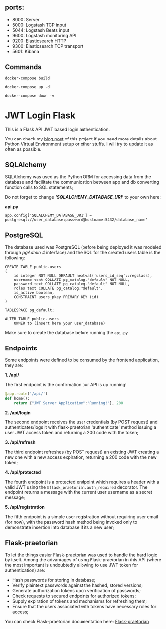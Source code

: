 ## ports:

* 8000: Server
* 5000: Logstash TCP input
* 5044: Logstash Beats input
* 9600: Logstash monitoring API
* 9200: Elasticsearch HTTP
* 9300: Elasticsearch TCP transport
* 5601: Kibana

## Commands

`docker-compose build`

`docker-compose up -d`

`docker-compose down -v`

# JWT Login Flask

This is a Flask API JWT based login authentication. 

You can check my [blog post](https://patriciadourado.com/frompat/jwt-login-flask/) of this project if you need more details about Python Virtual Environment setup or other stuffs. I will try to update it as often as possible.

## SQLAlchemy

SQLAlchemy was used as the Python ORM for accessing data from the database and facilitate the communication between app and db converting function calls to SQL statements;

Do not forget to change ***'SQLALCHEMY_DATABASE_URI'*** to your own here:

**api.py**
```
app.config['SQLALCHEMY_DATABASE_URI'] = postgresql://user_database:password@hostname:5432/database_name'
```

## PostgreSQL

The database used was PostgreSQL (before being deployed it was modeled through *pgAdmin 4* interface) and the SQL for the created users table is the following:

```
CREATE TABLE public.users
(
    id integer NOT NULL DEFAULT nextval('users_id_seq'::regclass),
    username text COLLATE pg_catalog."default" NOT NULL,
    password text COLLATE pg_catalog."default" NOT NULL,
    roles text COLLATE pg_catalog."default",
    is_active boolean,
    CONSTRAINT users_pkey PRIMARY KEY (id)
)

TABLESPACE pg_default;

ALTER TABLE public.users
    OWNER to (insert here your user_database)
```
Make sure to create the database before running the ```api.py``` 

## Endpoints

Some endpoints were defined to be consumed by the frontend application, they are:

**1. /api/**

The first endpoint is the confirmation our API is up running!

```python
@app.route('/api/')
def home():
    return {"JWT Server Application":"Running!"}, 200
```
**2. /api/login**

The second endpoint receives the user credentials (by POST request) and authenticates/logs it with flask-praetorian 'authenticate' method issuing a user JWT access token and returning a 200 code with the token;

**3. /api/refresh**

The third endpoint refreshes (by POST request) an existing JWT creating a new one with a new access expiration, returning a 200 code with the new token;

**4. /api/protected**

The fourth endpoint is a protected endpoint which requires a header with a valid JWT using the ```@flask_praetorian.auth_required``` decorator. The endpoint returns a message with the current user username as a secret message;

**5. /api/registration**

The fifth endpoint is a simple user registration without requiring user email (for now), with the password hash method being invoked only to demonstrate insertion into database if its a new user;

## Flask-praetorian

To let the things easier Flask-praetorian was used to handle the hard logic by itself. Among the advantages of using Flask-praetorian in this API (where the most important is undoubtedly allowing to use JWT token for authentication) are:

* Hash passwords for storing in database;
* Verify plaintext passwords against the hashed, stored versions;
* Generate authorization tokens upon verification of passwords;
* Check requests to secured endpoints for authorized tokens;
* Supply expiration of tokens and mechanisms for refreshing them;
* Ensure that the users associated with tokens have necessary roles for access;

You can check Flask-praetorian documentation here: [Flask-praetorian](https://flask-praetorian.readthedocs.io/en/latest/index.html#table-of-contents)
